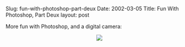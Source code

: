 Slug: fun-with-photoshop-part-deux
Date: 2002-03-05
Title: Fun With Photoshop, Part Deux
layout: post

More fun with Photoshop, and a digital camera:

<div align="center"><img src="imagescontemplationPoster.jpg" /></div>
